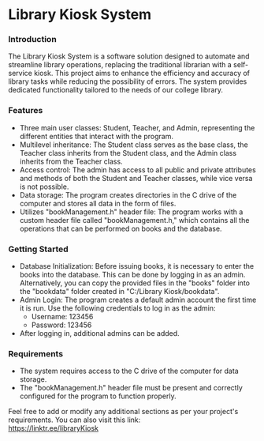 <h1>Library Kiosk System</h1>

<h3>Introduction</h3> 

The Library Kiosk System is a software solution designed to automate and streamline library operations, replacing the traditional librarian with a self-service kiosk. This project aims to enhance the efficiency and accuracy of library tasks while reducing the possibility of errors. The system provides dedicated functionality tailored to the needs of our college library.
<h3>Features</h3>

* Three main user classes: Student, Teacher, and Admin, representing the different entities that interact with the program.
* Multilevel inheritance: The Student class serves as the base class, the Teacher class inherits from the Student class, and the Admin class inherits from the Teacher class.
* Access control: The admin has access to all public and private attributes and methods of both the Student and Teacher classes, while vice versa is not possible.
* Data storage: The program creates directories in the C drive of the computer and stores all data in the form of files.
* Utilizes "bookManagement.h" header file: The program works with a custom header file called "bookManagement.h," which contains all the operations that can be performed on books and the database.

<h3>Getting Started</h3>

* Database Initialization: Before issuing books, it is necessary to enter the books into the database. This can be done by logging in as an admin. Alternatively, you can copy the provided files in the "books" folder into the "bookdata" folder created in "C:/Library Kiosk/bookdata".
* Admin Login: The program creates a default admin account the first time it is run. Use the following credentials to log in as the admin:
   * Username: 123456
   * Password: 123456
* After logging in, additional admins can be added.

<h3>Requirements</h3>

* The system requires access to the C drive of the computer for data storage.
* The "bookManagement.h" header file must be present and correctly configured for the program to function properly.


Feel free to add or modify any additional sections as per your project's requirements.
You can also visit this link:  
https://linktr.ee/libraryKiosk
